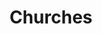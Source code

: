 ---
category: "Churches"
title: "Churches"
churches:
    - church:
        name: "Vista Church"
        img: "../images/sunset-cross.jpg"
        link: "https://www.vistachurchslo.com/"
    - church:
        name: "MountainBrook Church"
        img: "../images/sunset-cross.jpg"
        link: "https://www.mountainbrook.net/"
    - church: 
        name: "Journey Christian Fellowship"
        img: "../images/sunset-cross.jpg"
        link: "https://www.journeyslo.org/"
    - church:
        name: "Calvary SLO"
        img: "../images/sunset-cross.jpg"
        link: "http://www.calvaryslo.com/"
    - church: 
        name: "Grace Central Coast"
        img: "../images/sunset-cross.jpg"
        link: "http://www.gracecentralcoast.com/"
    - church:
        name: "Shoreline Calvary"
        img: "../images/sunset-cross.jpg"
        link: "http://www.ccshoreline.org/"
    - church:
        name: "Agape" 
        img: "../images/sunset-cross.jpg"
        link: "https://www.agapeslo.org/"
    - church:
        name: "Renovate Church"
        img: "../images/sunset-cross.jpg"
        link: "https://renovateslo.com/"
---